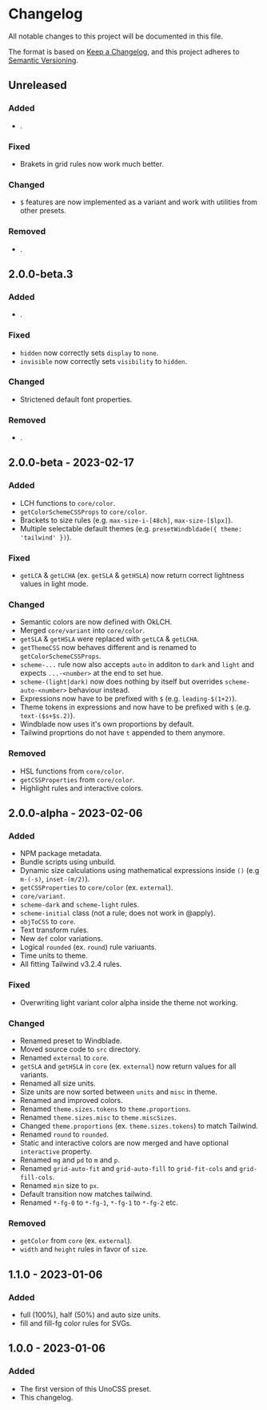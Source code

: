 # Changelog

All notable changes to this project will be documented in this file.

The format is based on [Keep a Changelog](https://keepachangelog.com/en/1.0.0/),
and this project adheres to [Semantic Versioning](https://semver.org/spec/v2.0.0.html).

## Unreleased

### Added

- .

### Fixed

- Brakets in grid rules now work much better.

### Changed

- `$` features are now implemented as a variant and work with utilities from other presets.

### Removed

- .

## 2.0.0-beta.3

### Added

- .

### Fixed

- `hidden` now correctly sets `display` to `none`.
- `invisible` now correctly sets `visibility` to `hidden`.

### Changed

- Strictened default font properties.

### Removed

- .

## 2.0.0-beta - 2023-02-17

### Added

- LCH functions to `core/color`.
- `getColorSchemeCSSProps` to `core/color`.
- Brackets to size rules (e.g. `max-size-i-[48ch]`, `max-size-[$lpx]`).
- Multiple selectable default themes (e.g. `presetWindbldade({ theme: 'tailwind' })`).

### Fixed

- `getLCA` & `getLCHA` (ex. `getSLA` & `getHSLA`) now return correct lightness values in light mode.

### Changed

- Semantic colors are now defined with OkLCH.
- Merged `core/variant` into `core/color`.
- `getSLA` & `getHSLA` were replaced with `getLCA` & `getLCHA`.
- `getThemeCSS` now behaves different and is renamed to `getColorSchemeCSSProps`.
- `scheme-...` rule now also accepts `auto` in additon to `dark` and `light` and expects `...-<number>` at the end to set hue.
- `scheme-(light|dark)` now does nothing by itself but overrides `scheme-auto-<number>` behaviour instead.
- Expressions now have to be prefixed with `$` (e.g. `leading-$(1+2)`).
- Theme tokens in expressions and now have to be prefixed with `$` (e.g. `text-($s+$s.2)`).
- Windblade now uses it's own proportions by default.
- Tailwind proprtions do not have `t` appended to them anymore.

### Removed

- HSL functions from `core/color`.
- `getCSSProperties` from `core/color`.
- Highlight rules and interactive colors.

## 2.0.0-alpha - 2023-02-06

### Added

- NPM package metadata.
- Bundle scripts using unbuild.
- Dynamic size calculations using mathematical expressions inside `()` (e.g `m-(-s)`, `inset-(m/2)`).
- `getCSSProperties` to `core/color` (ex. `external`).
- `core/variant`.
- `scheme-dark` and `scheme-light` rules.
- `scheme-initial` class (not a rule; does not work in @apply).
- `objToCSS` to `core`.
- Text transform rules.
- New `def` color variations.
- Logical `rounded` (ex. `round`) rule variuants.
- Time units to theme.
- All fitting Tailwind v3.2.4 rules.

### Fixed

- Overwriting light variant color alpha inside the theme not working.

### Changed

- Renamed preset to Windblade.
- Moved source code to `src` directory.
- Renamed `external` to `core`.
- `getSLA` and `getHSLA` in `core` (ex. `external`) now return values for all variants.
- Renamed all size units.
- Size units are now sorted between `units` and `misc` in theme.
- Renamed and improved colors.
- Renamed `theme.sizes.tokens` to `theme.proportions`.
- Renamed `theme.sizes.misc` to `theme.miscSizes`.
- Changed `theme.proportions` (ex. `theme.sizes.tokens`) to match Tailwind.
- Renamed `round` to `rounded`.
- Static and interactive colors are now merged and have optional `interactive` property.
- Renamed `mg` and `pd` to `m` and `p`.
- Renamed `grid-auto-fit` and `grid-auto-fill` to `grid-fit-cols` and `grid-fill-cols`.
- Renamed `min` size to `px`.
- Default transition now matches tailwind.
- Renamed `*-fg-0` to `*-fg-1`, `*-fg-1` to `*-fg-2` etc.

### Removed

- `getColor` from `core` (ex. `external`).
- `width` and `height` rules in favor of `size`.

## 1.1.0 - 2023-01-06

### Added

- full (100%), half (50%) and auto size units.
- fill and fill-fg color rules for SVGs.

## 1.0.0 - 2023-01-06

### Added

- The first version of this UnoCSS preset.
- This changelog.
